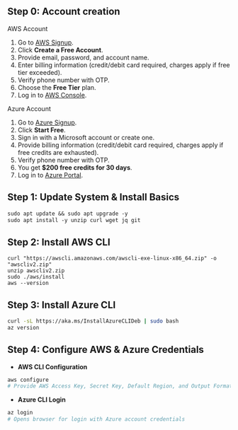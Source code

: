 ## Step 0: Account creation

AWS Account
1. Go to [AWS Signup](https://aws.amazon.com/free).
2. Click **Create a Free Account**.
3. Provide email, password, and account name.
4. Enter billing information (credit/debit card required, charges apply if free tier exceeded).
5. Verify phone number with OTP.
6. Choose the **Free Tier** plan.
7. Log in to [AWS Console](https://console.aws.amazon.com/).

Azure Account
1. Go to [Azure Signup](https://azure.microsoft.com/en-us/free).
2. Click **Start Free**.
3. Sign in with a Microsoft account or create one.
4. Provide billing information (credit/debit card required, charges apply if free credits are exhausted).
5. Verify phone number with OTP.
6. You get **$200 free credits for 30 days**.
7. Log in to [Azure Portal](https://portal.azure.com/).


## Step 1: Update System & Install Basics

````markdown
sudo apt update && sudo apt upgrade -y
sudo apt install -y unzip curl wget jq git
````

## Step 2: Install AWS CLI

```
curl "https://awscli.amazonaws.com/awscli-exe-linux-x86_64.zip" -o "awscliv2.zip"
unzip awscliv2.zip
sudo ./aws/install
aws --version
```

## Step 3: Install Azure CLI

```bash
curl -sL https://aka.ms/InstallAzureCLIDeb | sudo bash
az version
```

## Step 4: Configure AWS & Azure Credentials

* **AWS CLI Configuration**

```bash
aws configure
# Provide AWS Access Key, Secret Key, Default Region, and Output Format
```

* **Azure CLI Login**

```bash
az login
# Opens browser for login with Azure account credentials

